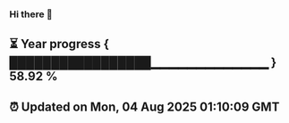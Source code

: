 ### Hi there 👋
⏳ Year progress { █████████████████▁▁▁▁▁▁▁▁▁▁▁▁▁ } 58.92 %
---
⏰ Updated on Mon, 04 Aug 2025 01:10:09 GMT
---
